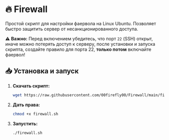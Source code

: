 # 🔥 Firewall  

Простой скрипт для настройки фаервола на Linux Ubuntu. Позволяет быстро защитить сервер от несанкционированного доступа.  

⚠ **Важно:** Перед включением убедитесь, что порт `22` (SSH) открыт, иначе можно потерять доступ к серверу, после установки и запуска скрипта, создайте правило для порта 22, **только потом** включайте фаервол!  

## 📥 Установка и запуск  

1. **Скачать скрипт:**  
   ```sh
   wget https://raw.githubusercontent.com/00firefly00/Firewall/main/firewall.sh

2. **Дать права:**
   ```sh
   chmod +x firewall.sh

3. **Запустить:**
   ```sh
   ./firewall.sh
